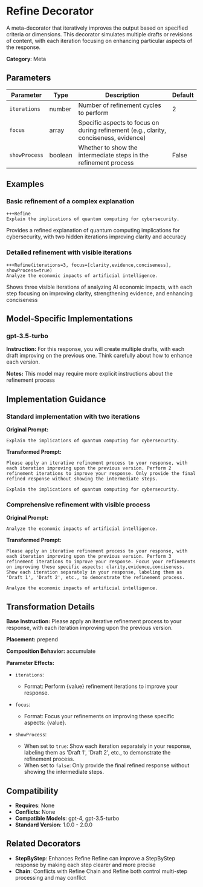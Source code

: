 # Refine Decorator

A meta-decorator that iteratively improves the output based on specified criteria or dimensions. This decorator simulates multiple drafts or revisions of content, with each iteration focusing on enhancing particular aspects of the response.

**Category**: Meta

## Parameters

| Parameter | Type | Description | Default |
|-----------|------|-------------|--------|
| `iterations` | number | Number of refinement cycles to perform | 2 |
| `focus` | array | Specific aspects to focus on during refinement (e.g., clarity, conciseness, evidence) |  |
| `showProcess` | boolean | Whether to show the intermediate steps in the refinement process | False |

## Examples

### Basic refinement of a complex explanation

```
+++Refine
Explain the implications of quantum computing for cybersecurity.
```

Provides a refined explanation of quantum computing implications for cybersecurity, with two hidden iterations improving clarity and accuracy

### Detailed refinement with visible iterations

```
+++Refine(iterations=3, focus=[clarity,evidence,conciseness], showProcess=true)
Analyze the economic impacts of artificial intelligence.
```

Shows three visible iterations of analyzing AI economic impacts, with each step focusing on improving clarity, strengthening evidence, and enhancing conciseness

## Model-Specific Implementations

### gpt-3.5-turbo

**Instruction:** For this response, you will create multiple drafts, with each draft improving on the previous one. Think carefully about how to enhance each version.

**Notes:** This model may require more explicit instructions about the refinement process


## Implementation Guidance

### Standard implementation with two iterations

**Original Prompt:**
```
Explain the implications of quantum computing for cybersecurity.
```

**Transformed Prompt:**
```
Please apply an iterative refinement process to your response, with each iteration improving upon the previous version. Perform 2 refinement iterations to improve your response. Only provide the final refined response without showing the intermediate steps.

Explain the implications of quantum computing for cybersecurity.
```

### Comprehensive refinement with visible process

**Original Prompt:**
```
Analyze the economic impacts of artificial intelligence.
```

**Transformed Prompt:**
```
Please apply an iterative refinement process to your response, with each iteration improving upon the previous version. Perform 3 refinement iterations to improve your response. Focus your refinements on improving these specific aspects: clarity,evidence,conciseness. Show each iteration separately in your response, labeling them as 'Draft 1', 'Draft 2', etc., to demonstrate the refinement process.

Analyze the economic impacts of artificial intelligence.
```

## Transformation Details

**Base Instruction:** Please apply an iterative refinement process to your response, with each iteration improving upon the previous version.

**Placement:** prepend

**Composition Behavior:** accumulate

**Parameter Effects:**

- `iterations`:
  - Format: Perform {value} refinement iterations to improve your response.

- `focus`:
  - Format: Focus your refinements on improving these specific aspects: {value}.

- `showProcess`:
  - When set to `true`: Show each iteration separately in your response, labeling them as 'Draft 1', 'Draft 2', etc., to demonstrate the refinement process.
  - When set to `false`: Only provide the final refined response without showing the intermediate steps.

## Compatibility

- **Requires**: None
- **Conflicts**: None
- **Compatible Models**: gpt-4, gpt-3.5-turbo
- **Standard Version**: 1.0.0 - 2.0.0

## Related Decorators

- **StepByStep**: Enhances Refine Refine can improve a StepByStep response by making each step clearer and more precise
- **Chain**: Conflicts with Refine Chain and Refine both control multi-step processing and may conflict
